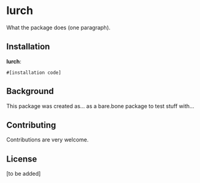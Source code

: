 # lurch

What the package does (one paragraph).

## Installation
**lurch**:

```{r, eval=FALSE}
#[installation code]
```

## Background
This package was created as... as a bare.bone package to test stuff with...

## Contributing
Contributions are very welcome.

## License
[to be added]
